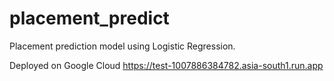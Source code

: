 # placement_predict
Placement prediction model using Logistic Regression.


Deployed on Google Cloud https://test-1007886384782.asia-south1.run.app
